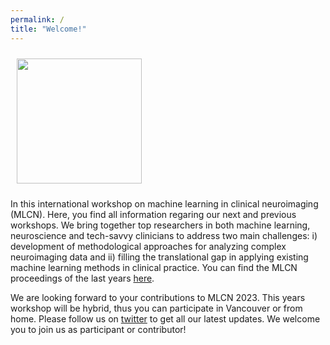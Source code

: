 ```yaml
---
permalink: /
title: "Welcome!"
---
```

<img align="center" src="https://mlcnworkshop.github.io/images/Vancouver_intro.png" width="200 px" style="padding: 10px">

In this international workshop on machine learning in clinical neuroimaging (MLCN). Here, you find all information regaring our next and previous workshops. We bring together top researchers in both machine learning, neuroscience and tech-savvy clinicians to address two main challenges: i) development of methodological approaches for analyzing complex neuroimaging data and ii) filling the translational gap in applying existing machine learning methods in clinical practice. You can find the MLCN proceedings of the last years [here](https://link.springer.com/conference/mlcn). 

We are looking forward to your contributions to MLCN 2023. This years workshop will be hybrid, thus you can participate in Vancouver or from home. Please follow us on [twitter](https://twitter.com/MLCNworkshop) to get all our latest updates. We welcome you to join us as participant or contributor!

